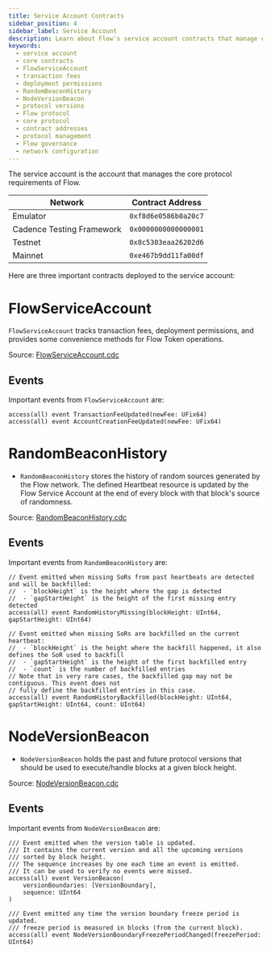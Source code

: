 ```yaml
---
title: Service Account Contracts
sidebar_position: 4
sidebar_label: Service Account
description: Learn about Flow's service account contracts that manage core protocol requirements, including transaction fees, deployment permissions, random beacon history, and node versioning.
keywords:
  - service account
  - core contracts
  - FlowServiceAccount
  - transaction fees
  - deployment permissions
  - RandomBeaconHistory
  - NodeVersionBeacon
  - protocol versions
  - Flow protocol
  - core protocol
  - contract addresses
  - protocol management
  - Flow governance
  - network configuration
---
```


The service account is the account that manages the core protocol requirements of Flow.

| Network                   | Contract Address     |
| ------------------------- | -------------------- |
| Emulator                  | `0xf8d6e0586b0a20c7` |
| Cadence Testing Framework | `0x0000000000000001` |
| Testnet                   | `0x8c5303eaa26202d6` |
| Mainnet                   | `0xe467b9dd11fa00df` |

Here are three important contracts deployed to the service account:

# FlowServiceAccount

`FlowServiceAccount` tracks transaction fees, deployment permissions, and provides
some convenience methods for Flow Token operations.

Source: [FlowServiceAccount.cdc](https://github.com/onflow/flow-core-contracts/blob/master/contracts/FlowServiceAccount.cdc)

## Events

Important events from `FlowServiceAccount` are:

```cadence
access(all) event TransactionFeeUpdated(newFee: UFix64)
access(all) event AccountCreationFeeUpdated(newFee: UFix64)
```

# RandomBeaconHistory

- `RandomBeaconHistory` stores the history of random sources generated by
  the Flow network. The defined Heartbeat resource is
  updated by the Flow Service Account at the end of every block
  with that block's source of randomness.

Source: [RandomBeaconHistory.cdc](https://github.com/onflow/flow-core-contracts/blob/master/contracts/RandomBeaconHistory.cdc)

## Events

Important events from `RandomBeaconHistory` are:

```cadence
// Event emitted when missing SoRs from past heartbeats are detected and will be backfilled:
//  - `blockHeight` is the height where the gap is detected
//  - `gapStartHeight` is the height of the first missing entry detected
access(all) event RandomHistoryMissing(blockHeight: UInt64, gapStartHeight: UInt64)

// Event emitted when missing SoRs are backfilled on the current heartbeat:
//  - `blockHeight` is the height where the backfill happened, it also defines the SoR used to backfill
//  - `gapStartHeight` is the height of the first backfilled entry
//  - `count` is the number of backfilled entries
// Note that in very rare cases, the backfilled gap may not be contiguous. This event does not
// fully define the backfilled entries in this case.
access(all) event RandomHistoryBackfilled(blockHeight: UInt64, gapStartHeight: UInt64, count: UInt64)
```

# NodeVersionBeacon

- `NodeVersionBeacon` holds the past
  and future protocol versions that should be used
  to execute/handle blocks at a given block height.

Source: [NodeVersionBeacon.cdc](https://github.com/onflow/flow-core-contracts/blob/master/contracts/NodeVersionBeacon.cdc)

## Events

Important events from `NodeVersionBeacon` are:

```cadence
/// Event emitted when the version table is updated.
/// It contains the current version and all the upcoming versions
/// sorted by block height.
/// The sequence increases by one each time an event is emitted.
/// It can be used to verify no events were missed.
access(all) event VersionBeacon(
    versionBoundaries: [VersionBoundary],
    sequence: UInt64
)

/// Event emitted any time the version boundary freeze period is updated.
/// freeze period is measured in blocks (from the current block).
access(all) event NodeVersionBoundaryFreezePeriodChanged(freezePeriod: UInt64)
```
